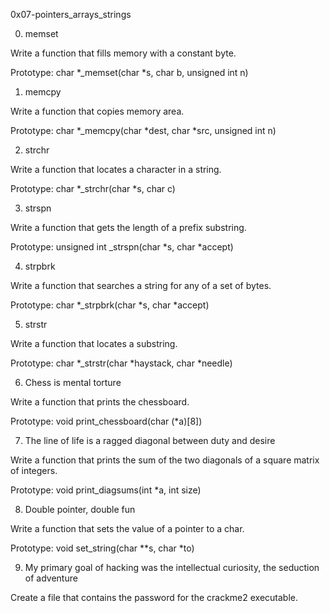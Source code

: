 0x07-pointers_arrays_strings

0. memset

Write a function that fills memory with a constant byte.

Prototype: char *_memset(char *s, char b, unsigned int n)

1. memcpy

Write a function that copies memory area.

Prototype: char *_memcpy(char *dest, char *src, unsigned int n)

2. strchr

Write a function that locates a character in a string.

Prototype: char *_strchr(char *s, char c)

3. strspn

Write a function that gets the length of a prefix substring.

Prototype: unsigned int _strspn(char *s, char *accept)

4. strpbrk

Write a function that searches a string for any of a set of bytes.

Prototype: char *_strpbrk(char *s, char *accept)

5. strstr

Write a function that locates a substring.

Prototype: char *_strstr(char *haystack, char *needle)

6. Chess is mental torture

Write a function that prints the chessboard.

Prototype: void print_chessboard(char (*a)[8])

7. The line of life is a ragged diagonal between duty and desire

Write a function that prints the sum of the two diagonals of a square matrix of integers.

Prototype: void print_diagsums(int *a, int size)

8. Double pointer, double fun

Write a function that sets the value of a pointer to a char.

Prototype: void set_string(char **s, char *to)

9. My primary goal of hacking was the intellectual curiosity, the seduction of adventure

Create a file that contains the password for the crackme2 executable.
